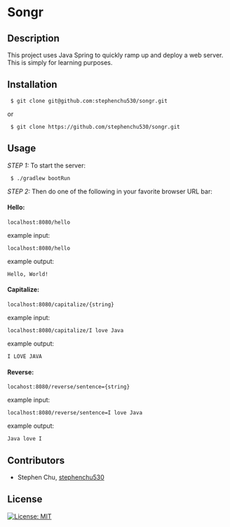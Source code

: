 # Songr

## Description
This project uses Java Spring to quickly ramp up and deploy a web server. This is simply for learning purposes.

## Installation
```
 $ git clone git@github.com:stephenchu530/songr.git
```
or
```
 $ git clone https://github.com/stephenchu530/songr.git
```

## Usage
*STEP 1:* To start the server:
```
 $ ./gradlew bootRun
```
*STEP 2:* Then do one of the following in your favorite browser URL bar:

#### Hello:
`localhost:8080/hello`

example input:
```
localhost:8080/hello
```

example output:
```
Hello, World!
```

#### Capitalize:
`localhost:8080/capitalize/{string}`

example input:
```
localhost:8080/capitalize/I love Java
```

example output:
```
I LOVE JAVA
```

#### Reverse:
`locahost:8080/reverse/sentence={string}`

example input:
```
localhost:8080/reverse/sentence=I love Java
```

example output:
```
Java love I
```

## Contributors
* Stephen Chu, [stephenchu530](https://github.com/stephenchu530)

## License
[![License: MIT](https://img.shields.io/badge/License-MIT-yellow.svg)](https://github.com/stephenchu530/songr/blob/master/LICENSE)

